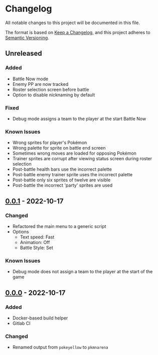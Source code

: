 # Changelog
All notable changes to this project will be documented in this file.

The format is based on [Keep a Changelog](https://keepachangelog.com/en/1.0.0/),
and this project adheres to [Semantic Versioning](https://semver.org/spec/v2.0.0.html).


## Unreleased
### Added
- Battle Now mode
- Enemy PP are now tracked
- Roster selection screen before battle
- Option to disable nicknaming by default

### Fixed
- Debug mode assigns a team to the player at the start Battle Now

### Known Issues
- Wrong sprites for player's Pokémon
- Wrong palette for sprite on battle end screen
- Sometimes wrong moves are loaded for opposing Pokémon
- Trainer sprites are corrupt after viewing status screen during roster selection
- Post-battle health bars use the incorrect palette
- Post-battle enemy trainer sprite uses the incorrect palette
- Post-battle only six sprites of twelve are visible
- Post-battle the incorrect 'party' sprites are used


## [0.0.1](https://gitlab.lily.rip/lily/pkmn-arena/-/compare/0.0.0...0.0.1) - 2022-10-17
### Changed
- Refactored the main menu to a generic script
- Options
  - Text speed: Fast
  - Animation: Off
  - Battle Style: Set

### Known Issues
- Debug mode does not assign a team to the player at the start of the game


## [0.0.0](https://gitlab.lily.rip/lily/pkmn-arena/-/commits/0.0.0) - 2022-10-17
### Added
- Docker-based build helper
- Gitlab CI

### Changed
- Renamed output from `pokeyellow` to `pkmnarena`
